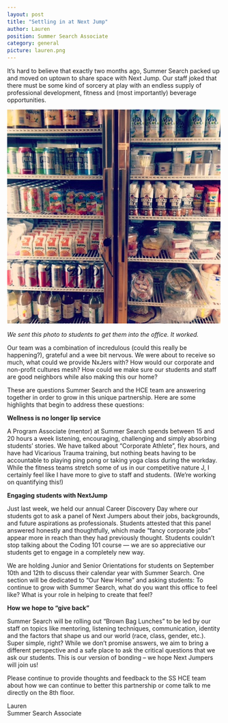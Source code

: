 ```yaml
---
layout: post
title: "Settling in at Next Jump"
author: Lauren
position: Summer Search Associate
category: general
picture: lauren.png
---
```


It’s hard to believe that exactly two months ago, Summer Search packed up and moved on uptown to share space with Next Jump.  Our staff joked that there must be some kind of sorcery at play with an endless supply of professional development, fitness and (most importantly) beverage opportunities.

 
![Full fridge](/images/LM_settling1.jpg)

*We sent this photo to students to get them into the office. It worked.*

 Our team was a combination of incredulous (could this really be happening?), grateful and a wee bit nervous. We were about to receive so much, what could we provide NxJers with? How would our corporate and non-profit cultures mesh? How could we make sure our students and staff are good neighbors while also making this our home?

 These are questions Summer Search and the HCE team are answering together in order to grow in this unique partnership. Here are some highlights that begin to address these questions:

 **Wellness is no longer lip service**

 A Program Associate (mentor) at Summer Search spends between 15 and 20 hours a week listening, encouraging, challenging and simply absorbing students’ stories. We have talked about “Corporate Athlete”, flex hours, and have had Vicarious Trauma training, but nothing beats having to be accountable to playing ping pong or taking yoga class during the workday. While the fitness teams stretch some of us in our competitive nature J, I certainly feel like I have more to give to staff and students. (We’re working on quantifying this!)

 **Engaging students with NextJump**

 Just last week, we held our annual Career Discovery Day where our students got to ask a panel of Next Jumpers about their jobs, backgrounds, and future aspirations as professionals. Students attested that this panel answered honestly and thoughtfully, which made “fancy corporate jobs” appear more in reach than they had previously thought. Students couldn’t stop talking about the Coding 101 course — we are so appreciative our students get to engage in a completely new way.

 We are holding Junior and Senior Orientations for students on September 10th and 12th to discuss their calendar year with Summer Search. One section will be dedicated to “Our New Home” and asking students: To continue to grow with Summer Search, what do you want this office to feel like? What is your role in helping to create that feel? 

 **How we hope to “give back”**

 Summer Search will be rolling out “Brown Bag Lunches” to be led by our staff on topics like mentoring, listening techniques, communication, identity and the factors that shape us and our world (race, class, gender, etc.). Super simple, right? While we don’t promise answers, we aim to bring a different perspective and a safe place to ask the critical questions that we ask our students. This is our version of bonding – we hope Next Jumpers will join us!

 Please continue to provide thoughts and feedback to the SS HCE team about how we can continue to better this partnership or come talk to me directly on the 8th floor.

 Lauren<br>
 Summer Search Associate

